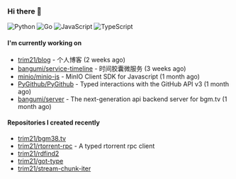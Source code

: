 ### Hi there 👋

![Python](https://img.shields.io/badge/python-3670A0?style=for-the-badge&logo=python&logoColor=ffdd54)
![Go](https://img.shields.io/badge/go-%2300ADD8.svg?style=for-the-badge&logo=go&logoColor=white)
![JavaScript](https://img.shields.io/badge/javascript-%23323330.svg?style=for-the-badge&logo=javascript&logoColor=%23F7DF1E)
![TypeScript](https://img.shields.io/badge/typescript-%23007ACC.svg?style=for-the-badge&logo=typescript&logoColor=white)

#### I'm currently working on

- [trim21/blog](https://github.com/trim21/blog) - 个人博客 (2 weeks ago)
- [bangumi/service-timeline](https://github.com/bangumi/service-timeline) - 时间胶囊微服务 (3 weeks ago)
- [minio/minio-js](https://github.com/minio/minio-js) - MinIO Client SDK for Javascript (1 month ago)
- [PyGithub/PyGithub](https://github.com/PyGithub/PyGithub) - Typed interactions with the GitHub API v3 (1 month ago)
- [bangumi/server](https://github.com/bangumi/server) - The next-generation api backend server for bgm.tv (1 month ago)

#### Repositories I created recently

- [trim21/bgm38.tv](https://github.com/trim21/bgm38.tv)
- [trim21/rtorrent-rpc](https://github.com/trim21/rtorrent-rpc) - A typed rtorrent rpc client
- [trim21/rdfind2](https://github.com/trim21/rdfind2)
- [trim21/got-type](https://github.com/trim21/got-type)
- [trim21/stream-chunk-iter](https://github.com/trim21/stream-chunk-iter)
